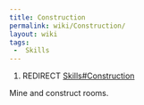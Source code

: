 ```yaml
---
title: Construction
permalink: wiki/Construction/
layout: wiki
tags:
 -  Skills
---
```


1.  REDIRECT [Skills\#Construction](/keeperrl_wiki/Skills#Construction "wikilink")

Mine and construct rooms.
